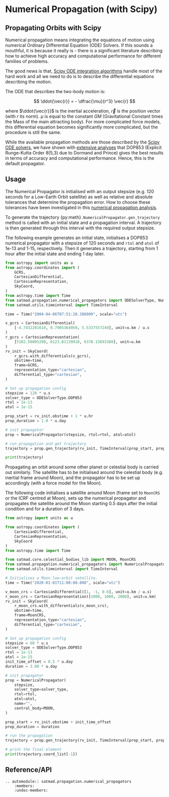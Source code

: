 # Numerical Propagation (with Scipy)

## Propagating Orbits with Scipy

Numerical propagation means integrating the equations of motion using numerical Ordinary Differential Equation (ODE) Solvers. If this sounds a mouthful, it is because it really is - there is a significant literature describing how to achieve high accuracy and computational performance for different families of problems.

The good news is that, [Scipy ODE integration algorithms](https://docs.scipy.org/doc/scipy/reference/integrate.html) handle most of the hard work and all we need to do is to describe the differential equations describing the motion.

The ODE that describes the two-body motion is:

$$
\ddot{\vec{r}} = - \dfrac{\mu}{r^3} \vec{r}
$$

where $\ddot{\vec{r}}$ is the inertial acceleration, $\vec{r}$ is the position vector (with $r$ its norm). $\mu$ is equal to the constant $GM$ (Gravitational Constant times the Mass of the main attracting body). For more complicated force models, this differential equation becomes significantly more complicated, but the procedure is still the same.

While the available propagation methods are those described by the [Scipy ODE solvers](https://docs.scipy.org/doc/scipy/reference/generated/scipy.integrate.solve_ivp.html#scipy.integrate.solve_ivp), we have shown with [extensive analyses](https://satmad-applications.readthedocs.io/en/latest/analyses/propagation/num_prop_performance_1.html) that DOP853 (Explicit Runge-Kutta Order 8(5,3) due to Dormand and Prince) gives the best results in terms of accuracy and computational performance. Hence, this is the default propagator.

## Usage

The Numerical Propagator is initialised with an output stepsize (e.g. 120 seconds for a Low-Earth Orbit satellite) as well as relative and absolute tolerances that determine the propagation error. How to choose these tolerances have been investigated in this [numerical propagation analysis](https://satmad-applications.readthedocs.io/en/latest/analyses/propagation/num_prop_performance_2.html).

To generate the trajectory {py:meth}`.NumericalPropagator.gen_trajectory` method is called with an initial state and a propagation interval. A trajectory is then generated through this interval with the required output stepsize.

The following example generates an initial state, initialises a DOP853 numerical propagator with a stepsize of 120 seconds and `rtol` and `atol` of 1e-13 and 1-15, respectively. Then it generates a trajectory, starting from 1 hour after the initial state and ending 1 day later.

```python
from astropy import units as u
from astropy.coordinates import (
    GCRS,
    CartesianDifferential,
    CartesianRepresentation,
    SkyCoord,
)
from astropy.time import Time
from satmad.propagation.numerical_propagators import ODESolverType, NumericalPropagator
from satmad.utils.timeinterval import TimeInterval

time = Time("2004-04-06T07:51:28.386009", scale="utc")

v_gcrs = CartesianDifferential(
    [-4.7432201610, 0.7905364950, 5.5337557240], unit=u.km / u.s
)
r_gcrs = CartesianRepresentation(
    [5102.50895290, 6123.01139910, 6378.13693380], unit=u.km
)
rv_init = SkyCoord(
    r_gcrs.with_differentials(v_gcrs),
    obstime=time,
    frame=GCRS,
    representation_type="cartesian",
    differential_type="cartesian",
)

# Set up propagation config
stepsize = 120 * u.s
solver_type = ODESolverType.DOP853
rtol = 1e-13
atol = 1e-15

prop_start = rv_init.obstime + 1 * u.hr
prop_duration = 1.0 * u.day

# init propagator
prop = NumericalPropagator(stepsize, rtol=rtol, atol=atol)

# run propagation and get trajectory
trajectory = prop.gen_trajectory(rv_init, TimeInterval(prop_start, prop_duration))

print(trajectory)
```

Propagating an orbit around some other planet or celestial body is carried out similarly. The satellite has to be initialised around the celestial body (e.g. inertial frame around Moon), and the propagator has to be set up accordingly (with a force model for the Moon).

The following code initialises a satellite around Moon (frame set to `MoonCRS` or the ICRF centred at Moon), sets up the numerical propagator and propagates the satellite around the Moon starting 0.5 days after the initial condition and for a duration of 3 days.

```python
from astropy import units as u

from astropy.coordinates import (
    CartesianDifferential,
    CartesianRepresentation,
    SkyCoord
)
from astropy.time import Time

from satmad.core.celestial_bodies_lib import MOON, MoonCRS
from satmad.propagation.numerical_propagators import NumericalPropagator, ODESolverType
from satmad.utils.timeinterval import TimeInterval

# Initialises a Moon low-orbit satellite.
time = Time("2020-01-01T11:00:00.000", scale="utc")

v_moon_crs = CartesianDifferential([1, -1, 0.6], unit=u.km / u.s)
r_moon_crs = CartesianRepresentation([1000, 1000, 2000], unit=u.km)
rv_init = SkyCoord(
    r_moon_crs.with_differentials(v_moon_crs),
    obstime=time,
    frame=MoonCRS,
    representation_type="cartesian",
    differential_type="cartesian",
)

# Set up propagation config
stepsize = 60 * u.s
solver_type = ODESolverType.DOP853
rtol = 1e-13
atol = 1e-15
init_time_offset = 0.5 * u.day
duration = 3.00 * u.day

# init propagator
prop = NumericalPropagator(
    stepsize,
    solver_type=solver_type,
    rtol=rtol,
    atol=atol,
    name="",
    central_body=MOON,
)

prop_start = rv_init.obstime + init_time_offset
prop_duration = duration

# run the propagation
trajectory = prop.gen_trajectory(rv_init, TimeInterval(prop_start, prop_duration))

# print the final element
print(trajectory.coord_list[-1])
```

## Reference/API

```{eval-rst}
.. automodule:: satmad.propagation.numerical_propagators
    :members:
    :undoc-members:
```
